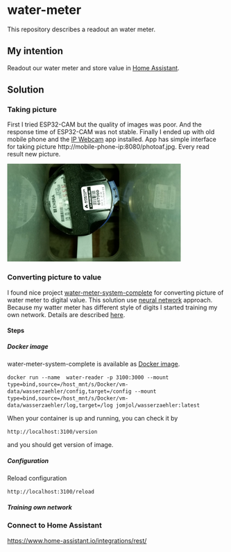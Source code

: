 # water-meter
This repository describes a readout an water meter.

## My intention
Readout our water meter and store value in [Home Assistant](https://www.home-assistant.io/).

## Solution
### Taking picture
First I tried ESP32-CAM but the quality of images was poor. And the response time of ESP32-CAM was not stable. Finally I ended up with old mobile phone and the [IP Webcam](https://play.google.com/store/apps/details?id=com.pas.webcam) app installed.
App has simple interface for taking picture http://mobile-phone-ip:8080/photoaf.jpg. Every read result new picture.

<img src="./images/water-meter-photo.jpg" width="400">

### Converting picture to value
I found nice project [water-meter-system-complete](https://github.com/jomjol/water-meter-system-complete#water-meter-system-complete) for converting picture of water meter to digital value. 
This solution use [neural network](https://github.com/jomjol/neural-network-digital-counter-readout#neural-network-approach) approach. Because my watter meter has different style of digits I started training my own network. Details are described [here](https://github.com/jomjol/neural-network-digital-counter-readout#training-the-network).

#### Steps
##### Docker image 
water-meter-system-complete is available as [Docker image](https://hub.docker.com/r/jomjol/wasserzaehler).
```
docker run --name  water-reader -p 3100:3000 --mount type=bind,source=/host_mnt/s/Docker/vm-data/wasserzaehler/config,target=/config --mount type=bind,source=/host_mnt/s/Docker/vm-data/wasserzaehler/log,target=/log jomjol/wasserzaehler:latest
```

When your container is up and running, you can check it by
```
http://localhost:3100/version
```
and you should get version of image.

##### Configuration

Reload configuration
```
http://localhost:3100/reload
```

##### Training own network


### Connect to Home Assistant 
https://www.home-assistant.io/integrations/rest/


